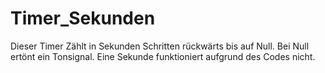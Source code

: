 # Timer_Sekunden
Dieser Timer Zählt in Sekunden Schritten rückwärts bis auf Null. Bei Null ertönt ein Tonsignal. Eine Sekunde funktioniert aufgrund des Codes nicht.
